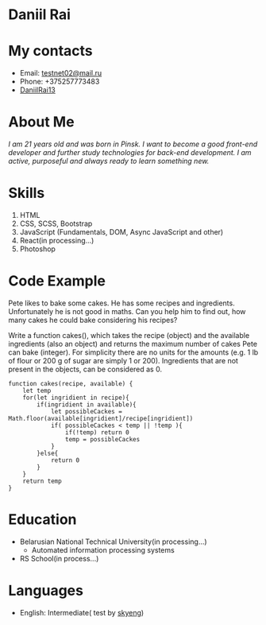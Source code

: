 # Daniil Rai
# My contacts
* Email: testnet02@mail.ru
* Phone: +375257773483
* [DaniilRai13](https://github.com/DaniilRai13)
# About Me
*I am 21 years old and was born in Pinsk. I want to become a good front-end developer and further study technologies for back-end development. I am active, purposeful and always ready to learn something new.*
# Skills
1. HTML
2. CSS, SCSS, Bootstrap
3. JavaScript (Fundamentals, DOM, Async JavaScript and other)
4. React(in processing...)
5. Photoshop
# Code Example
Pete likes to bake some cakes. He has some recipes and ingredients. Unfortunately he is not good in maths. Can you help him to find out, how many cakes he could bake considering his recipes?

Write a function cakes(), which takes the recipe (object) and the available ingredients (also an object) and returns the maximum number of cakes Pete can bake (integer). For simplicity there are no units for the amounts (e.g. 1 lb of flour or 200 g of sugar are simply 1 or 200). Ingredients that are not present in the objects, can be considered as 0.
```
function cakes(recipe, available) {
    let temp
    for(let ingridient in recipe){
        if(ingridient in available){
            let possibleCackes = Math.floor(available[ingridient]/recipe[ingridient])
            if( possibleCackes < temp || !temp ){
                if(!temp) return 0
                temp = possibleCackes
            } 
        }else{
            return 0
        }
    }
    return temp
}
```

# Education
* Belarusian National Technical University(in processing...)
	+ Automated information processing systems
* RS School(in process...)
# Languages 
* English: Intermediate( test by [skyeng](https://magazine.skyeng.ru/check-your-english-level/))